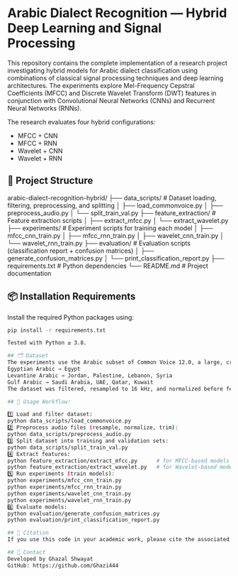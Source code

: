 # Arabic Dialect Recognition — Hybrid Deep Learning and Signal Processing

This repository contains the complete implementation of a research project investigating hybrid models for Arabic dialect classification using combinations of classical signal processing techniques and deep learning architectures. The experiments explore Mel-Frequency Cepstral Coefficients (MFCC) and Discrete Wavelet Transform (DWT) features in conjunction with Convolutional Neural Networks (CNNs) and Recurrent Neural Networks (RNNs).

The research evaluates four hybrid configurations:
- MFCC + CNN
- MFCC + RNN
- Wavelet + CNN
- Wavelet + RNN

## 📁 Project Structure
arabic-dialect-recognition-hybrid/
├── data_scripts/ # Dataset loading, filtering, preprocessing, and splitting
│ ├── load_commonvoice.py
│ ├── preprocess_audio.py
│ └── split_train_val.py
├── feature_extraction/ # Feature extraction scripts
│ ├── extract_mfcc.py
│ └── extract_wavelet.py
├── experiments/ # Experiment scripts for training each model
│ ├── mfcc_cnn_train.py
│ ├── mfcc_rnn_train.py
│ ├── wavelet_cnn_train.py
│ └── wavelet_rnn_train.py
├── evaluation/ # Evaluation scripts (classification report + confusion matrices)
│ ├── generate_confusion_matrices.py
│ └── print_classification_report.py
├── requirements.txt # Python dependencies
└── README.md # Project documentation

## 📦 Installation Requirements

Install the required Python packages using:
```bash
pip install -r requirements.txt

Tested with Python ≥ 3.8.

## 🗂 Dataset
The experiments use the Arabic subset of Common Voice 12.0, a large, crowd-sourced multilingual speech dataset. Dialects are assigned based on speaker country metadata:
Egyptian Arabic → Egypt
Levantine Arabic → Jordan, Palestine, Lebanon, Syria
Gulf Arabic → Saudi Arabia, UAE, Qatar, Kuwait
The dataset was filtered, resampled to 16 kHz, and normalized before feature extraction. Approx. 6 hours of speech were used across the three dialect groups.

## 🧰 Usage Workflow:

1️⃣ Load and filter dataset:
python data_scripts/load_commonvoice.py
2️⃣ Preprocess audio files (resample, normalize, trim):
python data_scripts/preprocess_audio.py
3️⃣ Split dataset into training and validation sets:
python data_scripts/split_train_val.py
4️⃣ Extract features:
python feature_extraction/extract_mfcc.py      # for MFCC-based models
python feature_extraction/extract_wavelet.py   # for Wavelet-based models
5️⃣ Run experiments (train models):
python experiments/mfcc_cnn_train.py
python experiments/mfcc_rnn_train.py
python experiments/wavelet_cnn_train.py
python experiments/wavelet_rnn_train.py
6️⃣ Evaluate models:
python evaluation/generate_confusion_matrices.py
python evaluation/print_classification_report.py

## 📄 Citation
If you use this code in your academic work, please cite the associated paper or this repository.

## 📧 Contact
Developed by Ghazal Shwayat
GitHub: https://github.com/Ghazi444
